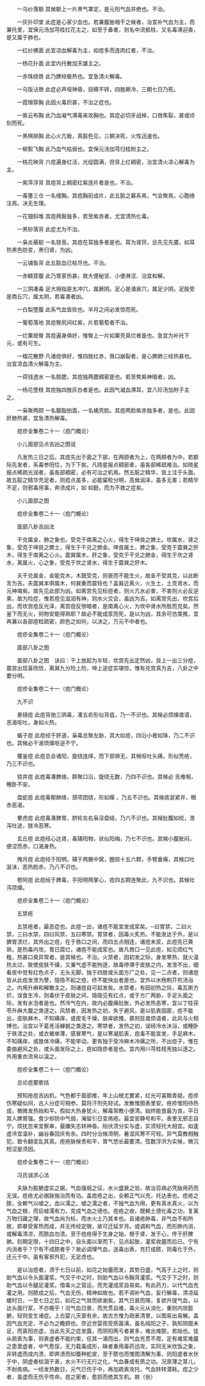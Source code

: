 <!-- { "loadSidebar": true } -->
　　一乌纱落额 其候额上一片黑气罩定，是元阳气血并绝也。不治。

　　一灰扑印堂 此症是心家少血也。若兼腹胀咽干之候者，治宜补气血为主，而兼托里，宜保元汤加芎桂红花主之，如至于鼻者，则名中流抵柱、又名毒滞迎香，是又属于肺也。

　　一红纱拂面 此宜凉血解毒为主，如痘多而连肉红者，不治。

　　一杨花扑面 此宜内托散加天雄主之。

　　一赤珠绕唇 此乃脾经极热也。宜急清火解毒。

　　一乌饭沾唇 此症必声哑神昏，目睛不转，四肢厥冷，三朝七日乃死。

　　一霞锦穿胸 此因火毒炽甚，不治之症也。

　　一紫云布胸 此乃血凝气滞毒来攻胸也。其症必切牙战掉，口唇焦裂，甚或顷刻而死。

　　一黑棋排胸 此心火亢极，真脏色见，三朝决死，火性迅速也。

　　一柳絮飞胸 此乃血气枯弱也。宜保元汤加芎归桂附主之。

　　一桃花映背 六痘遍身红活，光绽圆满，但背上红稠密，治宜清火凉心解毒为主。

　　一紫萍浮背 其痘背上稠密红紫连片者是也，不治。

　　一毒壅三仓 一名缦胸。其痘胸前成片，此五脏之募系焉，气会聚焉，心胞络注焉。决无生理。

　　一花钿斜堆 其痘两鬓独多，若至紫赤者，尤宜清热化毒。

　　一黑砂落背 此症尤为不治。

　　一枭炎蔽聪 一名锁音。其痘在耳独多者是也。耳为肾窍，忌先见先靥，如耳热黑色防变，黑归肾，为凶。

　　一云铺鱼背 此五脏血已枯尽也。不治。

　　一赤鳞穿腹 此乃胃家热甚，故大便秘坚、小便淋涩、治宜和解。

　　一三阴凑毒 足大拇指是太冲穴，属厥阴。足心是涌泉穴，属足少阴。足股旁是商丘穴，属太阴，若毒凑者凶。

　　一白梨堕腹 此系气血皆败也。半月之间必发惊而死。

　　一葡萄落地 其痘臀尻间红紫，片若葡萄者不治。

　　一烂粟居臀 其痘遍身俱好，惟臀上一片如粟壳臭烂者是也。急宜为补托下元，或有可生。

　　一榴花散野 凡诸痘俱好，惟四肢红赤，唇口崩裂者，是心脾肺三经热甚也。治宜凉血清火解毒为主。

　　一荷钱透水 一名脱腮，其痘独两腮稠密是也。若至焦紫神暗者，凶。

　　一杨花堕枝 其痘独四肢灰白者是也。此因气凝血滞耳，宜八珍汤加附子主之。

　　一枭聚两颐 一名胭脂拍面，一名橘壳脸。其痘两脸紫赤独多者，是也。此因肝肺热甚，宜急清热解毒。

　　痘疹全集卷二十一（痘门概论）

　　小儿面部见点吉凶之图说

　　凡发热三日之后。其痘先出于面之下部，在两颐者为上，在两颊者为中。若额际先发者，系毒参阳位，为下下矣。凡晓星报点稠密者，虽各部稀疏难治。如晓星报点稀疏光润者，虽各部稠密，必有可治之机焉。然五脏之精华，皆上注于头面。故五脏之精华充足者，则痘点虽多，必能窠粒分明，高耸润泽，虽多无害；若精华不足，则邪毒用事，奔溃成片，如 如麸，而为不救之症矣。

　　小儿面部之图　

　　痘疹全集卷二十一（痘门概论）

　　面部八卦吉凶法

　　干兑属金，肺之象也，受克于南离之心火，得生于坤良之脾土。坎属水，肾之象，受克于坤艮之脾土，得生于干兑之肺金。坤良属土，脾之象，受克于震巽之肝木，得生于南离之心火。震巽属木，肝之象，受克于干兑之肺金，得生于坎之肾水，离属火，心之象，受克于坎之肾水，得生于震巽之肝木。

　　夫干兑属金，金能克木，木既受克，则衰而不能生火，故金不受其克，以此断言为吉。夫震巽本俱属木，何巽重而震轻也？盖巽近离火，火生土，土克肾水，而元神竭矣。故先见此部为凶。如离宫先见标痘者，则火亢水必害，不害则火必反逆乘，故为险症，惟若痘见滋润有神，则水火交会，虽凶为吉。如离宫先出，坎宫后出，而坎宫痘反光泽，离宫痘反惨暗者，是南离心火，为坎中肾水所胜而克矣。然釜下而无火，则物安能得熟耶？故必不能成浆而死，是以为凶，其余可仿类推，宜再兼以各部痘粒疏密，颜色之如何，以决之，万元不中者也。

　　痘疹全集卷二十一（痘门概论）

　　面部八卦之图

　　面部八卦之图　诀曰：干上放起为半轻，坎宫先出定然凶，艮上一出三分痘，震宫出现喜欣欣，离巽九分险上险，坤上逆症实堪惊，惟有兑宫真为吉，八卦之中要分明。

　　痘疹全集卷二十一（痘门概论）

　　九不识

　　悬镜痘 此痘背驰三阴毒，凑五俞形似背疽，乃一不识也。其候必烦燥谵语，恶渴呕吐，身如火热。

　　蝎子痘 此痘经于肝道，枭毒总聚左胁，其大如痘，四沿小者如珠，乃二不识也。其候必干渴烦燥呕逆不宁。

　　覆釜痘 此痘总会诸阳，旋绕连绎，而下部俱无，其候呕吐头痛，形似秃疮，乃三不识也。

　　锁井痘 此痘毒凑脾络，群聚口沿，旋绕无数，乃四不识也。其候必 舌难咽，睡卧不安。

　　盘蛇痘 此痘毒郁肺络，颈项团绕，形如瘰 ，乃五不识也。其候痰涎紧并，眼赤恶渴。

　　豢虎痘 此痘毒凑脾胃，脐轮左右枭淫盘结，乃六不识也。其候肚腹如绞，泄泻吐逆，肢冷恶寒。

　　玄丘痘 此痘经心达肾，毒辏阳物，状似阳梅，乃七不识也。其候小腹胀闷，便涩而赤，口渴身热。

　　掩月痘 此痘经于阳明，辏于两腋中窝，圈锁十五六颗，手臂垂痛，其候口吐涎沫，恶热脸赤，乃八不识也。

　　卷阿痘 此痘经于脾毒，手阳明两掌心，痘四五颗连聚此，九不识也。其候吐泻烦燥。

　　痘疹全集卷二十一（痘门概论）

　　五禁疮

　　五禁疮者，最恶症也。此痘一出，诸痘不能宣发成浆矣。─曰胃禁，二曰火禁，三曰水禁，四曰风禁，五曰寒禁。胃禁者，因毒火炙热，不能发达于外，是以脾胃溃烂，其外出之痘，在于唇口之间，而四五点相连，诸痘未浆，此痘先已黄熟，是热毒内攻，胃已腐烂，诸痘不能成浆也。故凡唇口一见此痘，如见烦红气粗，热甚口臭异常者，是其候也。不治。火禁者，因初发之际，身发寒热，就火温热太过，致使皮肤干燥，又兼气虚不能拘逐，故毒停滞于皮肤之内，发泄不出，细看皮中觉有红色点子，无头无脚，独于四肢或头面方广之处，见一二点者，则诸痘皆从此痘发泄为孽，隐隐不起之痘，终不能快出者是也。宜外以水杨荆芥煎汤浴之。内用升麻和解散主之。则诸痘自可起发矣。水禁者，有因初热之际，毒瓦斯方炽，误食生冷，则毒伏于皮肤之间，隐隐见有红点，或于方广两胁，手足头面之际，发有水泡者是也。然冷气在内，故内必腹痛肚胀，外必发热恶寒，宜以丁桂茯苓升麻大腹之类逐之。风禁者，因发热之初，失于避风，是以肌表固密，痘不能出，皮肤麻木，不知痛痒，或皮毛干燥，肤痒欲搔，甚则狂谵烦语者，此风与火相博也。治宜以干葛羌活蝉蜕之类逐之。寒禁者，发热之初，误经冷水沐浴，或睡卧于铁漆之处，或衣被单薄，感冒寒气，是以寒凝肌表，痘毒不能宣发，手足麻木，不知痛痒，或肢体冷痛，不能举动，更有独于受冷麻木冷痛之所，不出痘子，惟在委曲避风之处，或头面发际之上，痘如隐疹者是也。宜内用川芎桂枝羌独以逐之。外用重衣浓帛以温之。

　　痘疹全集卷二十一（痘门概论）

　　总论痘要歌括

　　预知疮痘吉凶机，气色都于面部推，年上山根尤要紧，红光可喜黯青疑。痘疹伤寒疑似间，古人分症可相参。莫将汗剂先轻试。发散惟图表里安。疮疹惟阳待热成，微微发热始和平。假如大热身犹火，解毒常教小便清。始终能食最为良，平日其人脾胃强。食少却防中气弱，淹留引日变疡疮。最宜安静号和平。表里无邪志自宁。烦扰忽来宜察审，最嫌失志转神昏。陷伏须分实与虚，实须轻托大相宜。如逢虚冷宜温补，幽谷春回庆有余。四时分治候须明，暑湿风寒不可轻。异气莫教相触犯，致令翻变乱其真。痘疮脉候贵和平，胃气悠长最要清。弦数浮洪为实候，微沉短涩是须因。

　　痘疹全集卷二十一（痘门概论）

　　冯氏诚求心法

　　夫脉为脏腑虚实之据，气血强弱之征，水火盛衰之验，故治百病必凭脉用药而无误。痘疮尤必据脉施治而有功。盖痘疮之出，全赖正气以充，托达表也。痘疮之脓，全赖气以嘘之。血以濡之。嘘之濡之者，不独气血为用，更有真水真火，以为气血之根，而后嘘濡有力，克成气血之德也。痘疮之收，既赖土德化毒之功，复寓万物归藏之理，故气血尚为标，而水火土乃其本也。且诸疮肿毒，非气血不和所致，即暴受客热而成，并无传经定限，故可迁延岁月。或调和气血，而形肿内消，或解毒清凉，而脓血勿溃。至于痘疮得于生身之始，根于肾，发于心，传于肝脾肺。刻期定限，十四日之中，自头面以渐而下，见点起胀，灌浆收靥而后已。宁有内消者乎？宁有不成脓者乎？故必调理气血，送毒出表，充打成脓，则毒化于外，还元于中。虽有客邪外犯，无足虑也。

　　是以治痘者，须于七日以前，如花之始蕾而发，其势日盛，气高于上之时，则助气血以令头面灌浆。气交于中之时，则助气血以令胸背灌浆。气交于下之时，则助气血以令腿足灌浆。借毒火之营运，而充灌成浆自易矣。有此药力，以代气血充灌之用。则脓成之后，气血无伤，精神如故也。若不调补气血，妄行解毒，清凉延缓时日，一至七日之后，如花之气敛而欲谢矣。其气日衰而降，复欲升提气血，以达头面行浆，不亦晚乎！况气血日衰，而充贯自难，毒火元从消化，重则内攻脏腑，轻则变生诸症。上古婴儿天禀有余，故古方惟为疏表清里，以图易出易解。盖因气血充足，不必为之瞻顾也。奈近世婴孩受质嚣漓，虽名纯阳之子，孰知阴既未足，而禀阳亦虚，当此先天之症发露，而阴阳两亏者甚多，难出难脓，若始也。徒从疏表为事，则表虚者不能约束，任其一涌而出，则气血充贯不周，定有难浆难靥之患里虚者，中气愈馁，无力载毒成形，昧者重用毒药迅攻，实同无米炊饭之象，非转虚而成内溃，即奔溃而如蚕种蛇皮，至于脓也而惟图清解为事，则阳虚者水伏于中，阴虚者枯涸于表，水火不行无行之化，气血春成有质之功。况禀薄之芽儿，不耐疾病。一经发热数日，元气已伤于中，再加疏表攻托，气血转转潜耗。痘之少者，虽虚而无伤乎性命。痘之密者，愈损而绝其生机。故（张）

